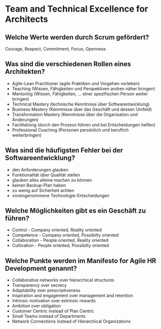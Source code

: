 # Team and Technical Excellence for Architects

## Welche Werte werden durch Scrum gefördert?
Courage, Respect, Commitment, Focus, Openness

## Was sind die verschiedenen Rollen eines Architekten?
* Agile-Lean Practitioner (agile Praktiken und Vorgehen vorleben)
* Teaching (Wissen, Fähigkeiten und Perspektiven andren näher bringen)
* Mentoring (Wissen, Fähigkeiten, ... einer spezifischen Person weiter bringen)
* Technical Mastery (technische Kenntnisse über Softwarentwicklung)
* Business Mastery (Kenntnisse über das Geschäft und dessen Umfeld)
* Transformation Mastery (Kenntnisse über die Organisation und Änderungen)
* Facilitationg (durch den Prozess führen und bei Entscheidungen helfen)
* Professional Coaching (Personen persönlich und beruflich weiterbringen)

## Was sind die häufigsten Fehler bei der Softwareentwicklung?
* den Anforderungen glauben
* Funktionalität über Qualität stellen
* glauben alles alleine machen zu können
* keinen Backup-Plan haben
* zu wenig auf Sicherheit achten
* voreingenommene Technologie-Entscheidungen

## Welche Möglichkeiten gibt es ein Geschäft zu führen?
* Control - Company oriented, Reality oriented
* Competence - Company oriented, Possibilty oriented
* Collaboration - People oriented, Reality oriented
* Cultivation - People oriented, Possibilty oriented

## Welche Punkte werden im Manifesto for Agile HR Development genannt?
* Collaborative networks over hierarchical structures
* Transparency over secrecy
* Adaptability over prescriptiveness
* Inspiration and engagement over management and retention
* Intrinsic motivation over extrinsic rewards
* Ambition over obligation
* Customer Centric instead of Plan Centric
* Small Teams instead of Departments
* Network Connections instead of Hierarchical Organizations

